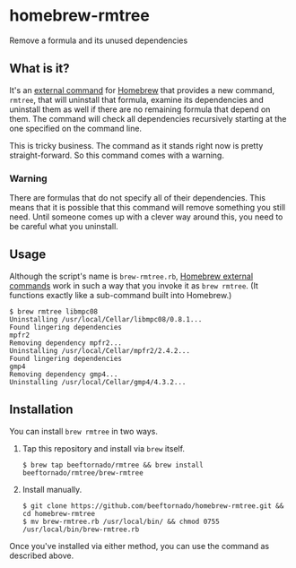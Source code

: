 homebrew-rmtree
===============

Remove a formula and its unused dependencies

## What is it?

It's an [external command][ec] for [Homebrew][h] that provides a new command, `rmtree`,
that will uninstall that formula, examine its dependencies and uninstall them as well
if there are no remaining formula that depend on them. The command will check all dependencies
recursively starting at the one specified on the command line.

This is tricky business. The command as it stands right now is pretty straight-forward.
So this command comes with a warning.

[ec]: https://github.com/mxcl/homebrew/wiki/External-Commands
[h]: https://github.com/mxcl/homebrew

### Warning

There are formulas that do not specify all of their dependencies. This means that it is possible that
this command will remove something you still need. Until someone comes up with a clever way around this,
you need to be careful what you uninstall.

## Usage

Although the script's name is `brew-rmtree.rb`, [Homebrew external
commands][ec] work in such a way that you invoke it as `brew rmtree`. (It
functions exactly like a sub-command built into Homebrew.)

    $ brew rmtree libmpc08
    Uninstalling /usr/local/Cellar/libmpc08/0.8.1...
    Found lingering dependencies
    mpfr2
    Removing dependency mpfr2...
    Uninstalling /usr/local/Cellar/mpfr2/2.4.2...
    Found lingering dependencies
    gmp4
    Removing dependency gmp4...
    Uninstalling /usr/local/Cellar/gmp4/4.3.2...

## Installation

You can install `brew rmtree` in two ways.

1. Tap this repository and install via `brew` itself.

    ```
    $ brew tap beeftornado/rmtree && brew install beeftornado/rmtree/brew-rmtree
    ```

1. Install manually.

    ```
    $ git clone https://github.com/beeftornado/homebrew-rmtree.git && cd homebrew-rmtree
    $ mv brew-rmtree.rb /usr/local/bin/ && chmod 0755 /usr/local/bin/brew-rmtree.rb
    ```

Once you've installed via either method, you can use the command as
described above.
